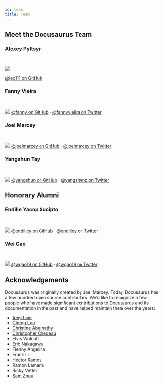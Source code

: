 ```yaml
---
id: team
title: Team
---
```


## Meet the Docusaurus Team

### Alexey Pyltsyn

<br/>

![](https://github.com/lex111.png)

[@lex111 on GitHub](https://github.com/lex111)

### Fanny Vieira

<br/>

![](https://github.com/fanny.png) [@fanny on GitHub](https://github.com/fanny) · [@fannyvieiira on Twitter](https://twitter.com/fannyvieiira)

### Joel Marcey

<br/>

![](https://github.com/joelmarcey.png) [@joelmarcey on GitHub](https://github.com/joelmarcey) · [@joelmarcey on Twitter](https://twitter.com/joelmarcey)

### Yangshun Tay

<br/>

![](https://github.com/yangshun.png) [@yangshun on GitHub](https://github.com/yangshun) · [@yangshunz on Twitter](https://twitter.com/yangshunz)

## Honorary Alumni

### Endilie Yacop Sucipto

<br/>

![](https://github.com/endiliey.png?width=75&height=75) [@endiliey on GitHub](https://github.com/endiliey) · [@endiliey on Twitter](https://twitter.com/endiliey)

### Wei Gao

<br/>

![](https://avatars3.githubusercontent.com/u/2055384?s=460&u=09248b65169cb9909246dfa39b796deffc7bd251&v=4) [@wgao19 on GitHub](https://github.com/wgao19) · [@wgao19 on Twitter](https://twitter.com/wgao19)

## Acknowledgements

Docusaurus was originally created by Joel Marcey. Today, Docusaurus has a few hundred open source contributors. We’d like to recognize a few people who have made significant contributions to Docusaurus and its documentation in the past and have helped maintain them over the years:

- [Amy Lam](https://github.com/amyrlam)
- [Cheng Lou](https://github.com/chenglou)
- [Christine Abernathy](https://github.com/caabernathy)
- [Christopher Chedeau](https://github.com/vjeux)
- Elvis Wolcott
- [Eric Nakagawa](https://github.com/ericnakagawa)
- Fienny Angelina
- Frank Li
- [Héctor Ramos](https://github.com/hramos)
- Ramón Lamana
- Ricky Vetter
- [Sam Zhou](https://github.com/SamChou19815)
